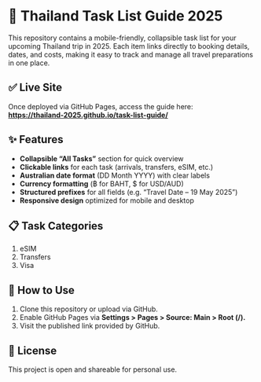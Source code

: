 # 📝 Thailand Task List Guide 2025

This repository contains a mobile-friendly, collapsible task list for your upcoming Thailand trip in 2025. Each item links directly to booking details, dates, and costs, making it easy to track and manage all travel preparations in one place.

## ✅ Live Site
Once deployed via GitHub Pages, access the guide here:  
**https://thailand-2025.github.io/task-list-guide/**

## ✨ Features
- **Collapsible “All Tasks”** section for quick overview  
- **Clickable links** for each task (arrivals, transfers, eSIM, etc.)  
- **Australian date format** (DD Month YYYY) with clear labels  
- **Currency formatting** (฿ for BAHT, $ for USD/AUD)  
- **Structured prefixes** for all fields (e.g. “Travel Date – 19 May 2025”)  
- **Responsive design** optimized for mobile and desktop

## 📋 Task Categories
1. eSIM
2. Transfers
3. Visa

## 🔧 How to Use
1. Clone this repository or upload via GitHub.
2. Enable GitHub Pages via **Settings > Pages > Source: Main > Root (/).**
3. Visit the published link provided by GitHub.

## 📄 License
This project is open and shareable for personal use.
